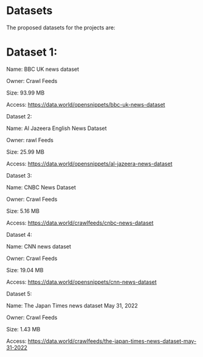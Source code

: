 # Datasets 

The proposed datasets for the projects are:

# Dataset 1:

Name: BBC UK news dataset 

Owner: Crawl Feeds 

Size: 93.99 MB 

Access: https://data.world/opensnippets/bbc-uk-news-dataset 


Dataset 2:

Name: Al Jazeera English News Dataset

Owner: rawl Feeds

Size: 25.99 MB 

Access: https://data.world/opensnippets/al-jazeera-news-dataset 


Dataset 3:

Name: CNBC News Dataset 

Owner: Crawl Feeds 

Size: 5.16 MB

Access: https://data.world/crawlfeeds/cnbc-news-dataset 


Dataset 4:

Name: CNN news dataset

Owner: Crawl Feeds

Size: 19.04 MB

Access: https://data.world/opensnippets/cnn-news-dataset 


Dataset 5:

Name: The Japan Times news dataset May 31, 2022

Owner: Crawl Feeds

Size: 1.43 MB

Access: https://data.world/crawlfeeds/the-japan-times-news-dataset-may-31-2022 


